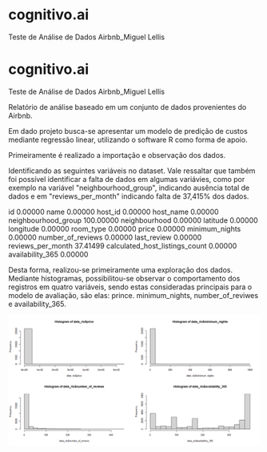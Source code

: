 # cognitivo.ai
Teste de Análise de Dados Airbnb_Miguel Lellis

# cognitivo.ai
Teste de Análise de Dados Airbnb_Miguel Lellis

Relatório de análise baseado em um conjunto de dados provenientes do Airbnb.

Em dado projeto busca-se apresentar um modelo de predição de custos mediante regressão linear, utilizando o software R como forma de apoio.

Primeiramente é realizado a importação e observação dos dados.

Identificando as seguintes variáveis no dataset. Vale ressaltar que também foi possível identificar a falta de dados em algumas variávies, 
como por exemplo na variável "neighbourhood_group", indicando ausência total de dados e em "reviews_per_month" indicando falta de 37,415% dos dados.


id                                     0.00000
name                                   0.00000
host_id                                0.00000
host_name                              0.00000
neighbourhood_group                  100.00000
neighbourhood                          0.00000
latitude                               0.00000
longitude                              0.00000
room_type                              0.00000
price                                  0.00000
minimum_nights                         0.00000
number_of_reviews                      0.00000
last_review                            0.00000
reviews_per_month                     37.41499
calculated_host_listings_count         0.00000
availability_365                       0.00000


Desta forma, realizou-se primeiramente uma exploração dos dados. Mediante histogramas, possibilitou-se
observar o comportamento dos registros em quatro variáveis, sendo estas consideradas principais para o modelo
de avaliação, são elas: prince. minimum_nights, number_of_reviwes e availability_365.

![](plot_1.png)



















